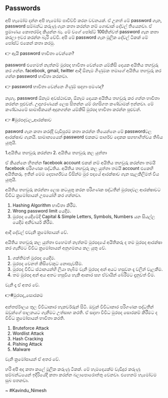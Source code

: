 ## Passwords

අපි හැමෝම දන්න අපි හැමෝම පාවිච්චි කරන වචනයක්. ඒ උනත් මේ password ගැන, password සම්බන්ධ කරුණු ගැන කතා කරන්න නම් ගොඩාක් දේවල් තියෙනවා. ඒ ප්‍රමාණය කොතරම්ද කියන්න බෑ. මේ වගේ පෝස්ට් 100කින්වත් password ගැන කතා කරලා ඉවර කරන්න බැරි වේවි. අපි මේ password ගැන මූලික දේවල් ටිකක් මේ පෝස්ට් එකෙන් කතා කරමු.

👉 ඇයි password භාවිතා වෙන්නෙ?

password එහෙමත් නැත්නම් මුරපද භාවිතා වෙන්නෙ යම්කිසි දෙයක අයිතිය තහවුරු කර ගන්න. facebook, gmail, twitter ආදී ඕනෑම ගිණුමක තමාගේ අයිතිය තහවුරු කර ගන්න password භාවිතා කරනවා. 

👉 password භාවිතා වෙන්නෙ ගිණුම් සදහා පමණද?

නැහැ. password ඕනෑම අවස්ථාවක, ඕනෑම දෙයක අයිතිය තහවුරු කර ගන්න භාවිතා කරන්න පුළුවන්. උදාහරණයක් ලෙස සිතන්න යම් රහසිගත කණ්ඩාමක් ඉන්නවා. මේ කණ්ඩායමේ සාමාජිකයන් අදුනගන්න යම්කිසි මුරපද භාවිතා කරන්න පුළුවන්.

👉 #මුරපදවල_ආරක්ෂාව

pasword ගැන කතා කරද්දි වැඩිපුරම කතා කරන්න තියෙන්නෙ මේ passwordවල ආරක්ෂාව ගැනයි. සාමාන්‍යයෙන් password එකකට පාර්ශව දෙකක සහභාගිත්වය තිබිය යුතුයි.

1.අයිතිය තහවුරු කරන්නා
2. අයිතිය තහවුරු කල යුත්තා

ඒ කියන්නෙ හිතන්න facebook account එකක් නම් අයිතිය තහවුරු කරන්නා තමයි facebook පරිගණක පද්ධතිය. අයිතිය තහවුරු කල යුත්තා තමයි account එකෙහි අයිතිකරු. ඉතින් මෙම දෙපාර්ශ්වය විසින්ම මුර පදයේ ආරක්ෂාව ගැන සැලකිලිමත් විය යුතුයි.

අයිතිය තහවුරු කරන්නා ලෙස කටයුතු කරන පරිගණක පද්ධතීන් මුරපදවල ආරක්ෂාවට විවිධ ක්‍රමෝපායන් උපයෝගී කර ගන්නවා.

1. Hashing Algorithm භාවිතා කිරීම.
2. Wrong password limit යෙදීම.
3. මුරපද යෙදීමේදි Capital & Simple Letters, Symbols, Numbers යන සියල්ල යෙදීම අනිවාර්ය කිරීම.

ආදී දේවල් එවැනි ක්‍රමෝපායන් වේ.

අයිතිය තහවුරු කල යුත්තා එහෙමත් නැත්නම් මුරපදයේ අයිතිකරු ද තම මුරපද ආරක්ෂා කර ගැනීමට විවිධ ක්‍රමෝපායන් අනුගමනය කල යුතු වේ.

1. ශක්තිමත් මුරපද යෙදීම.
2. මුරපද වෙනත් කිසිවෙකුට නොපැවසීම.
3. මුරපද විවිධ ස්ථානයන්හි ලියා තැබීම වැනි මුරපද අන් අයට හසුවන දෑ වලින් වැලකීම.
4. තම මුරපද අන් අය අතට හසුවිය හැකි ආකාර සහ ඒවායින් බේරීමට දැනුවත් වීම.

වැනි දෑ ඒ අතර වේ.

👉#මුරපද_සොරකම

අන්තර්ජාලය තුල විවිධාකාර හැකර්වරුන් සිටී. ඔවුන් විවිධාකාර පරිගණක පද්ධතීන් ඔවුන්ගේ පාලනයට ගැනීමට උත්සාහ කරති. ඒ සදහා විවිධ මුරපද සොරකම් කිරීමට ද විවිධ ක්‍රමෝපායන් භාවිතා කරති.

1. Bruteforce Attack
2. Wordlist Attack
3. Hash Cracking
4. Pishing Attack
5. Malware

වැනි ක්‍රමෝපායන් ඒ අතර වේ.

හරි අපි අද කතා කලේ මූලික කරුණු ටිකක්. මේ හැමදෙයක්ම  වැඩිදුර කරුණු සම්බන්ධයෙන්  ඉදිරියේදී  කතා කරන්න බලාපොරොත්තු වෙනවා. එහෙනම් හැමෝටම සුබ පතනවා.

~ #Kavindu_Nimesh
